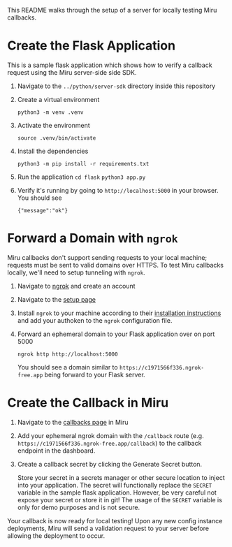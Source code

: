 This README walks through the setup of a server for locally testing Miru callbacks.


# Create the Flask Application
This is a sample flask application which shows how to verify a callback request using the Miru server-side side SDK.

1. Navigate to the `../python/server-sdk` directory inside this repository

1. Create a virtual environment 

    `python3 -m venv .venv`

1. Activate the environment

    `source .venv/bin/activate`

1. Install the dependencies

    `python3 -m pip install -r requirements.txt`

1. Run the application
    `cd flask`
    `python3 app.py`

1. Verify it's running by going to `http://localhost:5000` in your browser. You should see 

    `{"message":"ok"}`
 

# Forward a Domain with `ngrok`

Miru callbacks don't support sending requests to your local machine; requests must be sent to valid domains over HTTPS. To test Miru callbacks locally, we'll need to setup tunneling with `ngrok`.

1. Navigate to [ngrok](https://ngrok.com/) and create an account

1. Navigate to the [setup page](https://dashboard.ngrok.com/get-started/setup/linux)

1. Install `ngrok` to your machine according to their [installation instructions](https://dashboard.ngrok.com/get-started/setup/linux) and add your authoken to the `ngrok` configuration file.

1. Forward an ephemeral domain to your Flask application over on port 5000

    `ngrok http http://localhost:5000`

    You should see a domain similar to `https://c1971566f336.ngrok-free.app` being forward to your Flask server.

# Create the Callback in Miru

1. Navigate to the [callbacks page](https://configs.miruml.com/callbacks) in Miru

2. Add your ephemeral ngrok domain with the `/callback` route (e.g. `https://c1971566f336.ngrok-free.app/callback`) to the callback endpoint in the dashboard.

3. Create a callback secret by clicking the Generate Secret button. 

    Store your secret in a secrets manager or other secure location to inject into your application. The secret will functionally replace the `SECRET` variable in the sample flask application. However, be very careful not expose your secret or store it in git! The usage of the `SECRET` variable is only for demo purposes and is not secure.


Your callback is now ready for local testing! Upon any new config instance deployments, Miru will send a validation request to your server before allowing the deployment to occur.